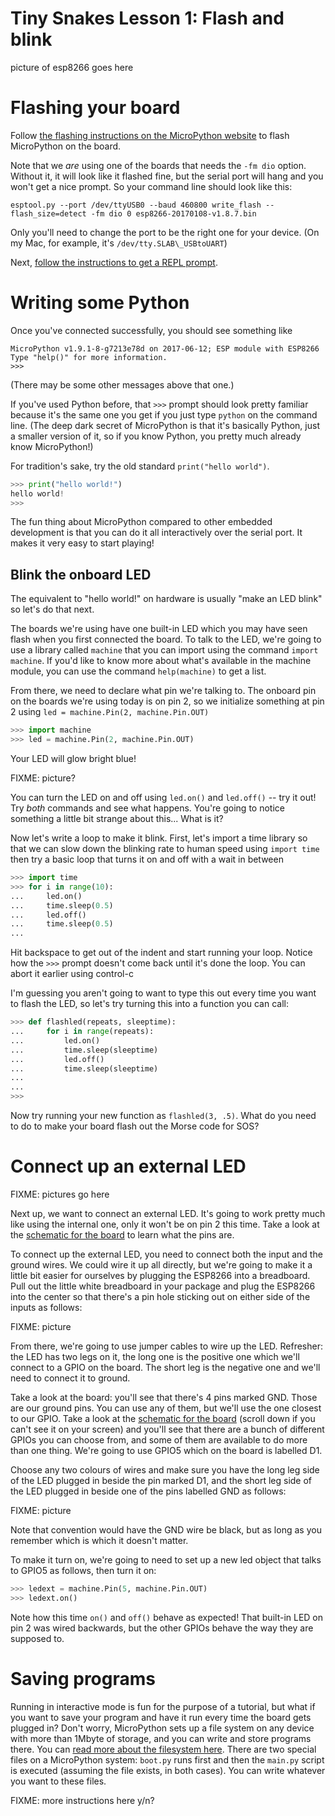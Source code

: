 # Tiny Snakes Lesson 1: Flash and blink

picture of esp8266 goes here


# Flashing your board

Follow [the flashing instructions on the MicroPython website](
https://docs.micropython.org/en/latest/esp8266/esp8266/tutorial/intro.html)
to flash MicroPython on the board.

Note that we *are* using one of the boards that needs the `-fm dio` option.
Without it, it will look like it flashed fine, but the serial port will hang
and you won't get a nice prompt.  So your command line should look like this:

`esptool.py --port /dev/ttyUSB0 --baud 460800 write_flash --flash_size=detect
-fm dio 0 esp8266-20170108-v1.8.7.bin`

Only you'll need to change the port to be the right one for your device. (On
my Mac, for example, it's `/dev/tty.SLAB\_USBtoUART`)

Next, [follow the instructions to get a REPL prompt](https://docs.micropython.org/en/latest/esp8266/esp8266/tutorial/repl.html).

# Writing some Python

Once you've connected successfully, you should see something like

```
MicroPython v1.9.1-8-g7213e78d on 2017-06-12; ESP module with ESP8266
Type "help()" for more information.
>>>
```
(There may be some other messages above that one.)

If you've used Python before, that `>>>` prompt should look pretty familiar because it's the same one you get if you just type `python` on the command line.  (The deep dark secret of MicroPython is that it's basically Python, just a smaller version of it, so if you know Python, you pretty much already know MicroPython!)

For tradition's sake, try the old standard `print("hello world")`.

```python
>>> print("hello world!")
hello world!
>>>
```

The fun thing about MicroPython compared to other embedded development is that you can do it all interactively over the serial port.  It makes it very easy to start playing!

## Blink the onboard LED

The equivalent to "hello world!" on hardware is usually "make an LED blink" so let's do that next.

The boards we're using have one built-in LED which you may have seen flash when you first connected the board.  To talk to the LED, we're going to use a library called `machine` that you can import using the command `import machine`.  If you'd like to know more about what's available in the machine module, you can use the command `help(machine)` to get a list.

From there, we need to declare what pin we're talking to.  The onboard pin on the boards we're using today is on pin 2, so we initialize something at pin 2 using `led = machine.Pin(2, machine.Pin.OUT)`

```python
>>> import machine
>>> led = machine.Pin(2, machine.Pin.OUT)
```

Your LED will glow bright blue!

FIXME: picture?

You can turn the LED on and off using `led.on()` and `led.off()` -- try it out!  Try *both* commands and see what happens.  You're going to notice something a little bit strange about this... What is it?

Now let's write a loop to make it blink.  First, let's import a time library so that we can slow down the blinking rate to human speed using `import time` then try a basic loop that turns it on and off with a wait in between

```python
>>> import time
>>> for i in range(10):
...     led.on()
...     time.sleep(0.5)
...     led.off()
...     time.sleep(0.5)
...
```

Hit backspace to get out of the indent and start running your loop.  Notice how the `>>>` prompt doesn't come back until it's done the loop.  You can abort it earlier using control-c

I'm guessing you aren't going to want to type this out every time you want to flash the LED, so let's try turning this into a function you can call:

```python
>>> def flashled(repeats, sleeptime):
...     for i in range(repeats):
...         led.on()
...         time.sleep(sleeptime)
...         led.off()
...         time.sleep(sleeptime)
...
...
>>>
```

Now try running your new function as `flashled(3, .5)`.  What do you need to do to make your board flash out the Morse code for SOS?

# Connect up an external LED

FIXME: pictures go here

Next up, we want to connect an external LED.  It's going to work pretty much like using the internal one, only it won't be on pin 2 this time.  Take a look at the [schematic for the board](https://acrobotic.com/featured/acr-00018) to learn what the pins are.

To connect up the external LED, you need to connect both the input and the ground wires.  We could wire it up all directly, but we're going to make it a little bit easier for ourselves by plugging the ESP8266 into a breadboard.  Pull out the little white breadboard in your package and plug the ESP8266 into the center so that there's a pin hole sticking out on either side of the inputs as follows:

FIXME: picture

From there, we're going to use jumper cables to wire up the LED.  Refresher: the LED has two legs on it, the long one is the positive one which we'll connect to a GPIO on the board.  The short leg is the negative one and we'll need to connect it to ground.  

Take a look at the board: you'll see that there's 4 pins marked GND.  Those are our ground pins.  You can use any of them, but we'll use the one closest to our GPIO.  Take a look at the [schematic for the board](https://acrobotic.com/featured/acr-00018) (scroll down if you can't see it on your screen) and you'll see that there are a bunch of different GPIOs you can choose from, and some of them are available to do more than one thing.  We're going to use GPIO5 which on the board is labelled D1.  

Choose any two colours of wires and make sure you have the long leg side of the LED plugged in beside the pin marked D1, and the short leg side of the LED plugged in beside one of the pins labelled GND as follows:

FIXME: picture

Note that convention would have the GND wire be black, but as long as you remember which is which it doesn't matter.

To make it turn on, we're going to need to set up a new led object that talks to GPIO5 as follows, then turn it on:

```python
>>> ledext = machine.Pin(5, machine.Pin.OUT)
>>> ledext.on()
```

Note how this time `on()` and `off()` behave as expected!  That built-in LED on pin 2 was wired backwards, but the other GPIOs behave the way they are supposed to.

# Saving programs


Running in interactive mode is fun for the purpose of a tutorial, but what if you want to save your program and have it run every time the board gets plugged in?  Don't worry, MicroPython sets up a file system on any device with more than 1Mbyte of storage, and you can write and store programs there.  You can [read more about the filesystem here](https://docs.micropython.org/en/latest/esp8266/esp8266/tutorial/filesystem.html). There are two special files on a MicroPython system: `boot.py` runs first and then the `main.py` script is executed (assuming the file exists, in both cases).  You can write whatever you want to these files.

FIXME: more instructions here y/n?